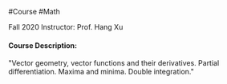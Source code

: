 #Course #Math 

Fall 2020
Instructor: Prof. Hang Xu

#### Course Description: 
"Vector geometry, vector functions and their derivatives. Partial differentiation. Maxima and minima. Double integration."